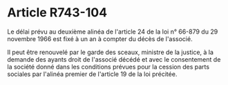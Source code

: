# Article R743-104

Le délai prévu au deuxième alinéa de l'article 24 de la loi n° 66-879 du 29 novembre 1966 est fixé à un an à compter du décès de l'associé.

Il peut être renouvelé par le garde des sceaux, ministre de la justice, à la demande des ayants droit de l'associé décédé et avec le consentement de la société donné dans les conditions prévues pour la cession des parts sociales par l'alinéa premier de l'article 19 de la loi précitée.
